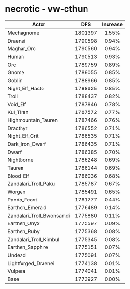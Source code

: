 # necrotic - vw-cthun
| Actor | DPS | Increase |
|---|:---:|:---:|
|Mechagnome|1801397|1.55%|
|Draenei|1790598|0.94%|
|Maghar_Orc|1790560|0.94%|
|Human|1790513|0.93%|
|Orc|1789759|0.89%|
|Gnome|1789055|0.85%|
|Goblin|1788966|0.85%|
|Night_Elf_Haste|1788925|0.85%|
|Troll|1788437|0.82%|
|Void_Elf|1787846|0.78%|
|Kul_Tiran|1787572|0.77%|
|Highmountain_Tauren|1787466|0.76%|
|Dracthyr|1786552|0.71%|
|Night_Elf_Crit|1786535|0.71%|
|Dark_Iron_Dwarf|1786435|0.71%|
|Dwarf|1786385|0.70%|
|Nightborne|1786248|0.69%|
|Tauren|1786144|0.69%|
|Blood_Elf|1786036|0.68%|
|Zandalari_Troll_Paku|1785787|0.67%|
|Worgen|1785491|0.65%|
|Panda_Feast|1781777|0.44%|
|Earthen_Emerald|1776489|0.14%|
|Zandalari_Troll_Bwonsamdi|1775880|0.11%|
|Earthen_Onyx|1775597|0.09%|
|Earthen_Ruby|1775368|0.08%|
|Zandalari_Troll_Kimbul|1775345|0.08%|
|Earthen_Sapphire|1775151|0.07%|
|Undead|1775091|0.07%|
|Lightforged_Draenei|1774138|0.01%|
|Vulpera|1774041|0.01%|
|Base|1773927|0.00%|
